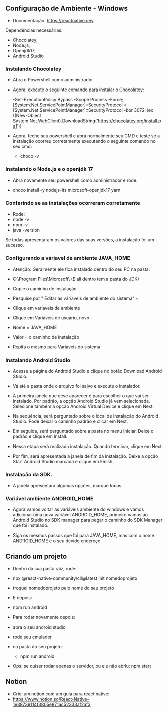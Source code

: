 ## Configuração de Ambiente - Windows

- Documentação: https://reactnative.dev

Dependências necessárias:
- Chocolatey;
- Node.js;
- Openjdk17;
- Android Studio

### Instalando Chocolatey

- Abra o Powershell como administrador 

- Agora, execute o seguinte comando para instalar o Chocolatey:

  -Set-ExecutionPolicy Bypass -Scope Process -Force; [System.Net.ServicePointManager]::SecurityProtocol = [System.Net.ServicePointManager]::SecurityProtocol -bor 3072; iex ((New-Object System.Net.WebClient).DownloadString('https://chocolatey.org/install.ps1'))

- Agora, feche seu powershell e abra normalmente seu CMD e teste se a instalação ocorreu corretamente executando o seguinte comando no seu cmd:

  - choco -v

### Instalando  o Node.js e o openjdk 17

- Abra novamente seu powershell como administrador e rode.

 - choco install -y nodejs-lts microsoft-openjdk17 yarn


### Conferindo se as instalações ocorreram corretamente

- Rode:
 - node -v
 - npm -v
 - java -version

Se todas apresentaram os valores das suas versões, a instalação foi um sucesso.

### Configurando a váriavel de ambiente JAVA_HOME

- Atenção: Geralmente ele fica instalado dentro do seu PC na pasta:

- C:\Program Files\Microsoft\ (E ali dentro tem a pasta do JDK)

- Copie o caminho de instalação

- Pesquise por " Editar as váriaveis de ambiente do sistema" ~

- Clique em variaveis de ambiente

- Clique em Variáveis de usuário, novo

- Nome = JAVA_HOME

- Valor = o caminho de instalação

- Repita o mesmo para Variaveis do sistema

###  Instalando Android Studio

- Acesse a página do Android Studio e clique no botão Download Android Studio.

- Vá até a pasta onde o arquivo foi salvo e execute o instalador.

- A primeira janela que deve aparecer é para escolher o que vai ser instalado. Por padrão, a opção Android Studio já vem selecionada. Selecione também a opção Android Virtual Device e clique em Next.

- Na sequência, será perguntado sobre o local de instalação do Android Studio. Pode deixar o caminho padrão e clicar em Next.

- Em seguida, será perguntado sobre a pasta no menu Iniciar. Deixe o padrão e clique em Install.

- Nessa etapa será realizada instalação. Quando terminar, clique em Next.

- Por fim, será apresentada a janela de fim da instalação. Deixe a opção Start Android Studio marcada e clique em Finish.

### Instalação da SDK. 
- A janela apresentará algumas opções, marque todas.

### Variável ambiente ANDROID_HOME
- Agora vamos voltar as variáveis ambiente do windows e vamos adicionar uma nova variável ANDROID_HOME, primeiro vamos ao Android Studio no SDK manager para pegar o caminho do SDK Manager que foi instalado.

- Siga os mesmos passos que foi para JAVA_HOME, mas com o nome ANDROID_HOME e o seu devido endereço.


## Criando um projeto

- Dentro da sua pasta raiz, rode:
 - npx @react-native-community/cli@latest init nomedoprojeto
 - troquei nomedoprojeto pelo nome do seu projeto

- E depois:
 - npm run android

- Para rodar novamente depois:
 - abra o seu android studio
 - rode seu emulador
 - na pasta do seu projeto:
   - npm run android

- Ops: se quiser rodar apenas o servidor, ou ele não abriu: npm start

## Notion
- Criei um notion com um guia para react native:
- https://www.notion.so/React-Native-1e39739114f3805e871ac52333af2af3







